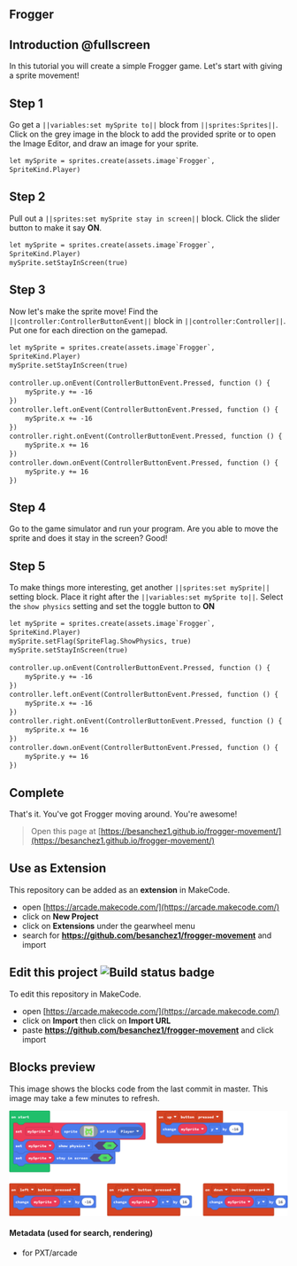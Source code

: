 ## Frogger

## Introduction @fullscreen

In this tutorial you will create a simple Frogger game.
Let's start with giving a sprite movement!

## Step 1

 Go get a ``||variables:set mySprite to||`` block from ``||sprites:Sprites||``.
 Click on the grey image in the block to add the provided sprite or to open the Image Editor, and draw an image
 for your sprite.

 ```blocks
 let mySprite = sprites.create(assets.image`Frogger`, SpriteKind.Player)
 ```

## Step 2

Pull out a ``||sprites:set mySprite stay in screen||`` block. Click the slider button to make it say **ON**.

```blocks
let mySprite = sprites.create(assets.image`Frogger`, SpriteKind.Player)
mySprite.setStayInScreen(true)
```

## Step 3

Now let's make the sprite move! Find the ``||controller:ControllerButtonEvent||`` block
in ``||controller:Controller||``. Put one for each direction on the gamepad.

```blocks
let mySprite = sprites.create(assets.image`Frogger`, SpriteKind.Player)
mySprite.setStayInScreen(true)

controller.up.onEvent(ControllerButtonEvent.Pressed, function () {
    mySprite.y += -16
})
controller.left.onEvent(ControllerButtonEvent.Pressed, function () {
    mySprite.x += -16
})
controller.right.onEvent(ControllerButtonEvent.Pressed, function () {
    mySprite.x += 16
})
controller.down.onEvent(ControllerButtonEvent.Pressed, function () {
    mySprite.y += 16
})
```

## Step 4

Go to the game simulator and run your program. Are you able to move the sprite 
and does it stay in the screen? Good!

## Step 5

To make things more interesting, get another ``||sprites:set mySprite||`` setting block.
Place it right after the ``||variables:set mySprite to||``. Select the ``show physics`` setting
and set the toggle button to **ON**

```blocks
let mySprite = sprites.create(assets.image`Frogger`, SpriteKind.Player)
mySprite.setFlag(SpriteFlag.ShowPhysics, true)
mySprite.setStayInScreen(true)

controller.up.onEvent(ControllerButtonEvent.Pressed, function () {
    mySprite.y += -16
})
controller.left.onEvent(ControllerButtonEvent.Pressed, function () {
    mySprite.x += -16
})
controller.right.onEvent(ControllerButtonEvent.Pressed, function () {
    mySprite.x += 16
})
controller.down.onEvent(ControllerButtonEvent.Pressed, function () {
    mySprite.y += 16
})
```

## Complete

That's it. You've got Frogger moving around. You're awesome!


> Open this page at [https://besanchez1.github.io/frogger-movement/](https://besanchez1.github.io/frogger-movement/)

## Use as Extension

This repository can be added as an **extension** in MakeCode.

* open [https://arcade.makecode.com/](https://arcade.makecode.com/)
* click on **New Project**
* click on **Extensions** under the gearwheel menu
* search for **https://github.com/besanchez1/frogger-movement** and import

## Edit this project ![Build status badge](https://github.com/besanchez1/frogger-movement/workflows/MakeCode/badge.svg)

To edit this repository in MakeCode.

* open [https://arcade.makecode.com/](https://arcade.makecode.com/)
* click on **Import** then click on **Import URL**
* paste **https://github.com/besanchez1/frogger-movement** and click import

## Blocks preview

This image shows the blocks code from the last commit in master.
This image may take a few minutes to refresh.

![A rendered view of the blocks](https://github.com/besanchez1/frogger-movement/raw/master/.github/makecode/blocks.png)

#### Metadata (used for search, rendering)

* for PXT/arcade
<script src="https://makecode.com/gh-pages-embed.js"></script><script>makeCodeRender("{{ site.makecode.home_url }}", "{{ site.github.owner_name }}/{{ site.github.repository_name }}");</script>
